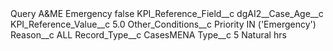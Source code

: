 <?xml version="1.0" encoding="UTF-8"?>
<CustomMetadata xmlns="http://soap.sforce.com/2006/04/metadata" xmlns:xsi="http://www.w3.org/2001/XMLSchema-instance" xmlns:xsd="http://www.w3.org/2001/XMLSchema">
    <label>Query A&amp;ME Emergency</label>
    <protected>false</protected>
    <values>
        <field>KPI_Reference_Field__c</field>
        <value xsi:type="xsd:string">dgAI2__Case_Age__c</value>
    </values>
    <values>
        <field>KPI_Reference_Value__c</field>
        <value xsi:type="xsd:double">5.0</value>
    </values>
    <values>
        <field>Other_Conditions__c</field>
        <value xsi:type="xsd:string">Priority IN (&apos;Emergency&apos;)</value>
    </values>
    <values>
        <field>Reason__c</field>
        <value xsi:type="xsd:string">ALL</value>
    </values>
    <values>
        <field>Record_Type__c</field>
        <value xsi:type="xsd:string">CasesMENA</value>
    </values>
    <values>
        <field>Type__c</field>
        <value xsi:type="xsd:string">5 Natural hrs</value>
    </values>
</CustomMetadata>
